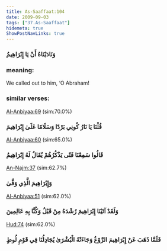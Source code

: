 ```yaml
---
title: As-Saaffaat:104
date: 2009-09-03
tags: ["37.As-Saaffaat"]
hidemeta: true 
ShowPostNavLinks: true 
---
```

### وَنَادَيْنَاهُ أَنْ يَا إِبْرَاهِيمُ
### meaning: 
We called out to him, ‘O Abraham!
### similar verses: 

[Al-Anbiyaa:69](/21/69) (sim:70.0%)

### قُلْنَا يَا نَارُ كُونِي بَرْدًا وَسَلَامًا عَلَىٰ إِبْرَاهِيمَ

[Al-Anbiyaa:60](/21/60) (sim:65.0%)

### قَالُوا سَمِعْنَا فَتًى يَذْكُرُهُمْ يُقَالُ لَهُ إِبْرَاهِيمُ

[An-Najm:37](/53/37) (sim:62.7%)

### وَإِبْرَاهِيمَ الَّذِي وَفَّىٰ

[Al-Anbiyaa:51](/21/51) (sim:62.0%)

### وَلَقَدْ آتَيْنَا إِبْرَاهِيمَ رُشْدَهُ مِنْ قَبْلُ وَكُنَّا بِهِ عَالِمِينَ

[Hud:74](/11/74) (sim:62.0%)

### فَلَمَّا ذَهَبَ عَنْ إِبْرَاهِيمَ الرَّوْعُ وَجَاءَتْهُ الْبُشْرَىٰ يُجَادِلُنَا فِي قَوْمِ لُوطٍ
